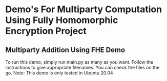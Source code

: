 # Demo's For Multiparty Computation Using Fully Homomorphic Encryption Project

## Multiparty Addition Using FHE Demo
To run this demo, simply run main.py as many as you want. Follow the instructions to give appropriate filenames. You can check the files on the go.
Note: This demo is only tested in Ubuntu 20.04
